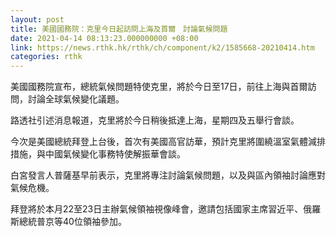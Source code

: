 ```yaml
---
layout: post
title: 美國國務院：克里今日起訪問上海及首爾　討論氣候問題
date: 2021-04-14 08:13:23.000000000 +08:00
link: https://news.rthk.hk/rthk/ch/component/k2/1585668-20210414.htm
categories: rthk
---
```


美國國務院宣布，總統氣候問題特使克里，將於今日至17日，前往上海與首爾訪問，討論全球氣候變化議題。

路透社引述消息報道，克里將於今日稍後抵達上海，星期四及五舉行會談。

今次是美國總統拜登上台後，首次有美國高官訪華，預計克里將圍繞溫室氣體減排措施，與中國氣候變化事務特使解振華會談。

白宮發言人普薩基早前表示，克里將專注討論氣候問題，以及與區內領袖討論應對氣候危機。

拜登將於本月22至23日主辦氣候領袖視像峰會，邀請包括國家主席習近平、俄羅斯總統普京等40位領袖參加。
